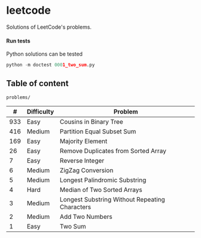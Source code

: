 # leetcode

Solutions of LeetCode's problems.

#### Run tests

Python solutions can be tested

```python
python -m doctest 0001_two_sum.py
```

## Table of content

`problems/`

|    # | Difficulty | Problem                                        |
| ---- | ---------- | ---------------------------------------------- |
|  933 | Easy       | Cousins in Binary Tree                         |
|  416 | Medium     | Partition Equal Subset Sum                     |
|  169 | Easy       | Majority Element                               |
|   26 | Easy       | Remove Duplicates from Sorted Array            |
|    7 | Easy       | Reverse Integer                                |
|    6 | Medium     | ZigZag Conversion                              |
|    5 | Medium     | Longest Palindromic Substring                  |
|    4 | Hard       | Median of Two Sorted Arrays                    |
|    3 | Medium     | Longest Substring Without Repeating Characters |
|    2 | Medium     | Add Two Numbers                                |
|    1 | Easy       | Two Sum                                        |

